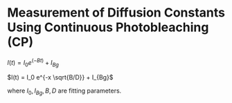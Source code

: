# Measurement of Diffusion Constants Using Continuous Photobleaching (CP)

$I(t) = I_0 e^{(-Bt)} + I_{Bg}$

$I(t) = I_0 e^{-x \sqrt{B/D}} + I_{Bg}$

where $I_0 , I_{Bg}, B, D$ are fitting parameters.